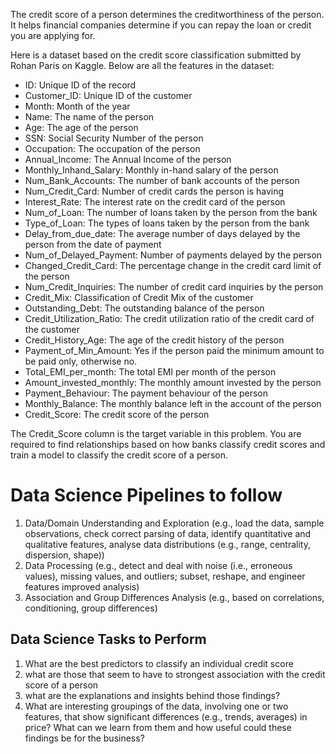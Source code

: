 The credit score of a person determines the creditworthiness of the person. It helps financial companies determine if you can repay the loan or credit you are applying for.

Here is a dataset based on the credit score classification submitted by Rohan Paris on Kaggle. Below are all the features in the dataset:

* ID: Unique ID of the record
* Customer_ID: Unique ID of the customer
* Month: Month of the year
* Name: The name of the person
* Age: The age of the person
* SSN: Social Security Number of the person
* Occupation: The occupation of the person
* Annual_Income: The Annual Income of the person
* Monthly_Inhand_Salary: Monthly in-hand salary of the person
* Num_Bank_Accounts: The number of bank accounts of the person
* Num_Credit_Card: Number of credit cards the person is having
* Interest_Rate: The interest rate on the credit card of the person
* Num_of_Loan: The number of loans taken by the person from the bank
* Type_of_Loan: The types of loans taken by the person from the bank
* Delay_from_due_date: The average number of days delayed by the person from the date of payment
* Num_of_Delayed_Payment: Number of payments delayed by the person
* Changed_Credit_Card: The percentage change in the credit card limit of the person
* Num_Credit_Inquiries: The number of credit card inquiries by the person
* Credit_Mix: Classification of Credit Mix of the customer
* Outstanding_Debt: The outstanding balance of the person
* Credit_Utilization_Ratio: The credit utilization ratio of the credit card of the customer
* Credit_History_Age: The age of the credit history of the person
* Payment_of_Min_Amount: Yes if the person paid the minimum amount to be paid only, otherwise no.
* Total_EMI_per_month: The total EMI per month of the person
* Amount_invested_monthly: The monthly amount invested by the person
* Payment_Behaviour: The payment behaviour of the person
* Monthly_Balance: The monthly balance left in the account of the person
* Credit_Score: The credit score of the person

The Credit_Score column is the target variable in this problem. You are required to find relationships based on how banks classify credit scores and train a model to classify the credit score of a person.

# Data Science Pipelines to follow
1. Data/Domain Understanding and Exploration 
(e.g., load the data, sample observations, check correct parsing of data, identify quantitative and qualitative features, analyse data distributions (e.g., range, centrality,  dispersion, shape))
2. Data Processing 
(e.g., detect and deal with noise (i.e., erroneous values), missing values, and outliers; subset, reshape, and engineer features improved analysis)
3. Association and Group Differences Analysis 
(e.g., based on correlations, conditioning, group differences)


## Data Science Tasks to Perform

1. What are the best predictors to classify an individual credit score
2. what are those that seem to have to strongest association with the credit score of a person
3. what are the explanations and insights behind those findings?
4. What are interesting groupings of the data, involving one or two features, that show significant differences (e.g., trends, averages) in price? What can we learn from them and how useful could these findings be for the business?